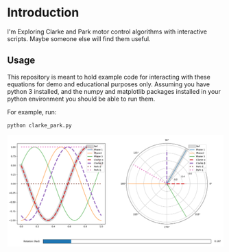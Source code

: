 # Introduction #

I'm Exploring Clarke and Park motor control algorithms with interactive scripts. Maybe someone else will find them useful.

## Usage ##

This repository is meant to hold example code for interacting with these equations for demo and educational purposes only. Assuming you have python 3 installed, and the numpy and matplotlib packages installed in your python environment you should be able to run them.

For example, run:

```bash
python clarke_park.py
```

![clarke_park.py graph](images/clarke_park.png)
